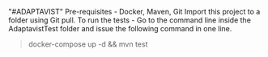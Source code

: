  "#ADAPTAVIST" 
  Pre-requisites - Docker, Maven, Git
  Import this project to a folder using Git pull.
  To run the tests - Go to the command line inside the AdaptavistTest folder and issue the following command in one line.
  > docker-compose up -d &&
  > mvn test
            

  
